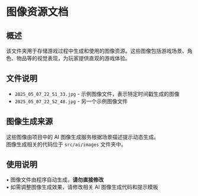 # 图像资源文档

## 概述

该文件夹用于存储游戏过程中生成和使用的图像资源。这些图像包括游戏场景、角色、物品等的视觉表现，为玩家提供直观的游戏体验。

## 文件说明

* `2025_05_07_22_51_33.jpg` - 示例图像文件，表示特定时间戳生成的图像
* `2025_05_07_22_52_48.jpg` - 另一个示例图像文件

## 图像生成来源

这些图像由项目中的 AI 图像生成服务根据场景描述提示动态生成。\
图像生成相关的代码位于 `src/ai/images` 文件夹中。

## 使用说明

▪ 图像文件由程序自动生成，**请勿直接修改**\
▪ 如需调整图像生成效果，请修改相关 AI 图像生成代码和提示模板

